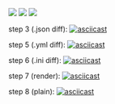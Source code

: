 <a href="https://codeclimate.com/github/sandraLbdv/frontend-project-lvl2/maintainability"><img src="https://api.codeclimate.com/v1/badges/d9309cd8c7addf6c635d/maintainability" /></a> <a href="https://codeclimate.com/github/sandraLbdv/frontend-project-lvl2/test_coverage"><img src="https://api.codeclimate.com/v1/badges/d9309cd8c7addf6c635d/test_coverage" /></a>
![](https://github.com/sandraLbdv/frontend-project-lvl2/workflows/Node/badge.svg)

step 3 (.json diff):
[![asciicast](https://asciinema.org/a/jixCgqH462bh63Xm9AstXEaNm.svg)](https://asciinema.org/a/jixCgqH462bh63Xm9AstXEaNm)


step 5 (.yml diff):
[![asciicast](https://asciinema.org/a/zDpU1IOteDJyfESoutJ6EsSBt.svg)](https://asciinema.org/a/zDpU1IOteDJyfESoutJ6EsSBt)


step 6 (.ini diff):
[![asciicast](https://asciinema.org/a/xkYrzqJ0o9n2o4Muqs90KxK3Y.svg)](https://asciinema.org/a/xkYrzqJ0o9n2o4Muqs90KxK3Y)


step 7 (render):
[![asciicast](https://asciinema.org/a/e2vB4WX7Ao2upwvcU1RpGa6mb.svg)](https://asciinema.org/a/e2vB4WX7Ao2upwvcU1RpGa6mb)


step 8 (plain):
[![asciicast](https://asciinema.org/a/cwCIhUyuGHuMgV9oXz53YxXe9)](https://asciinema.org/a/cwCIhUyuGHuMgV9oXz53YxXe9)
